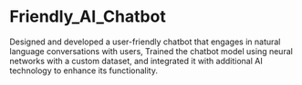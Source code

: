 # Friendly_AI_Chatbot
Designed and developed a user-friendly chatbot that engages in natural language conversations with users, Trained the chatbot model using neural networks with a custom dataset, and integrated it with additional AI technology to enhance its functionality.
